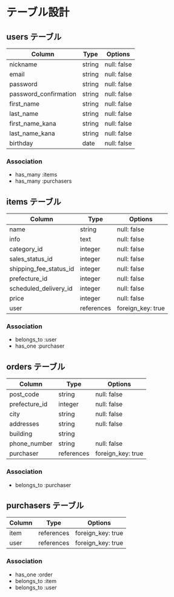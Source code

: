 # テーブル設計

## users テーブル

| Column                | Type   | Options     |
| --------------------- | ------ | ----------- |
| nickname              | string | null: false |
| email                 | string | null: false |
| password              | string | null: false |
| password_confirmation | string | null: false |
| first_name            | string | null: false |
| last_name             | string | null: false |
| first_name_kana       | string | null: false |
| last_name_kana        | string | null: false |
| birthday              | date   | null: false |

### Association

- has_many :items
- has_many :purchasers

## items テーブル

| Column                 | Type       | Options           |
| ---------------------- | ---------- | ----------------- |
| name                   | string     | null: false       |
| info                   | text       | null: false       |
| category_id            | integer    | null: false       |
| sales_status_id        | integer    | null: false       |
| shipping_fee_status_id | integer    | null: false       |
| prefecture_id          | integer    | null: false       |
| scheduled_delivery_id  | integer    | null: false       |
| price                  | integer    | null: false       |
| user                   | references | foreign_key: true |

### Association

- belongs_to :user
- has_one    :purchaser

## orders テーブル

| Column        | Type          | Options           |
| ------------- | ------------- | ----------------- |
| post_code     | string        | null: false       |
| prefecture_id | integer       | null: false       |
| city          | string        | null: false       |
| addresses     | string        | null: false       |
| building      | string        |                   |
| phone_number  | string        | null: false       |
| purchaser     | references    | foreign_key: true |

### Association

- belongs_to :purchaser

## purchasers テーブル

| Column         | Type          | Options           |
| -------------- | ------------- | ----------------- |
| item           | references    | foreign_key: true |
| user           | references    | foreign_key: true |

### Association

- has_one    :order
- belongs_to :item
- belongs_to :user